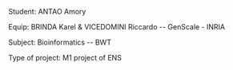 Student:            ANTAO Amory

Equip:              BRINDA Karel & VICEDOMINI Riccardo -- GenScale - INRIA

Subject:            Bioinformatics -- BWT

Type of project:    M1 project of ENS